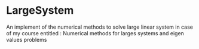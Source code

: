 # LargeSystem
An implement of the numerical methods to solve large linear system in case of my course entitled : Numerical methods for larges systems and eigen values problems
